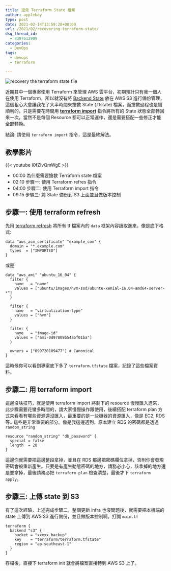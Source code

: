 ```yaml
---
title: 搶救 Terraform State 檔案
author: appleboy
type: post
date: 2021-02-14T13:59:28+00:00
url: /2021/02/recovering-terraform-state/
dsq_thread_id:
  - 8397612909
categories:
  - DevOps
tags:
  - devops
  - terraform

---
```

![recovery the terraform state file][1]

近期其中一個專案使用 Terraform 來管理 AWS 雲平台，初期預計只有我一個人在使用 Terraform，所以就沒有將 [Backend State][2] 放在 AWS S3 進行備份管理，這個粗心大意讓我花了大半時間來搶救 State (.tfstate) 檔案，而搶救過程也是蠻順利的，只是需要花時間用 **[terraform import][3]** 指令將所有的 State 狀態全部轉回來一次，當然不是每個 Resource 都可以正常運作，還是需要搭配一些修正才能全部轉換。

結論: 請使用 `terraform import` 指令，這是最終解法。

<!--more-->

## 教學影片

{{< youtube I0fZIvQmWgE >}}

  * 00:00 為什麼需要搶救 Terraform state 檔案
  * 02:10 步驟一: 使用 Terraform refres 指令
  * 04:00 步驟二: 使用 Terraform import 指令
  * 09:15 步驟三: 將 State 備份到 S3 上面並且做版本控制

## 步驟一: 使用 terraform refresh

先用 [terraform refresh][4] 將所有 tf 檔案內的 `data` 框架內容讀取進來，像是底下格式:

<pre><code class="language-tf">data "aws_acm_certificate" "example_com" {
  domain = "*.example.com"
  types  = ["IMPORTED"]
}</code></pre>

或是

<pre><code class="language-yaml">data "aws_ami" "ubuntu_16_04" {
  filter {
    name   = "name"
    values = ["ubuntu/images/hvm-ssd/ubuntu-xenial-16.04-amd64-server-*"]
  }

  filter {
    name   = "virtualization-type"
    values = ["hvm"]
  }

  filter {
    name   = "image-id"
    values = ["ami-0d97809b54a5f01ba"]
  }

  owners = ["099720109477"] # Canonical
}</code></pre>

這時候你可以看到專案底下多了 `terraform.tfstate` 檔案，記錄了這些檔案資料。

## 步驟二: 用 terraform import

這邊沒啥技巧，就是使用 terraform import 將剩下的 resource 慢慢匯入進來，此步驟需要花蠻多時間的，請大家慢慢操作跟使用，後續搭配 terraform plan 方式來看看有哪些資源還沒匯入，最重要的是一些機器的資源匯入，像是 EC2, RDS 等.. 這些是非常重要的部分。像是我這邊遇到，原本建立 RDS 的密碼都是透過 `random_string`

<pre><code class="language-yaml">resource "random_string" "db_password" {
  special = false
  length  = 20
}</code></pre>

這邊你就需要把這邊整段拿掉，並且在 RDS 那邊把密碼欄位拿掉，否則你會發現密碼會被重新產生。只要是有產生動態密碼的地方，請務必小心，該拿掉的地方還是要拿掉，最後請務必把 `terraform plan` 檢查清楚，最後才下 `terraform apply`。

## 步驟三: 上傳 state 到 S3

有了這次經驗，上述完成步驟二，整個更新 infra 也沒問題後，就需要把本機端的 state 上傳到 AWS S3 進行備份，並且做版本控制啊。打開 `main.tf`

<pre><code class="language-yaml">terraform {
  backend "s3" {
    bucket = "xxxxx.backup"
    key    = "terraform/terraform.tfstate"
    region = "ap-southeast-1"
  }
}</code></pre>

存檔後，直接下 terraform init 就會將檔案直接轉到 AWS S3 上了。

 [1]: https://lh3.googleusercontent.com/3ZDBZ2vZbRS1NTRzSg1ftpwIhEltm9iPe4-DFNE4y6yuLxbsvxGd6UQfLwcSvHb-AhGBcmtK36NiWBT1BeUzE8ra713qNV-cFnDk2pSVP_mqpz_MG5bpNg0Yx8jZc2-wlkOTb-xk1FE=w1920-h1080
 [2]: https://www.terraform.io/docs/language/settings/backends/index.html
 [3]: https://www.terraform.io/docs/cli/import/index.html
 [4]: https://www.terraform.io/docs/cli/commands/refresh.html
